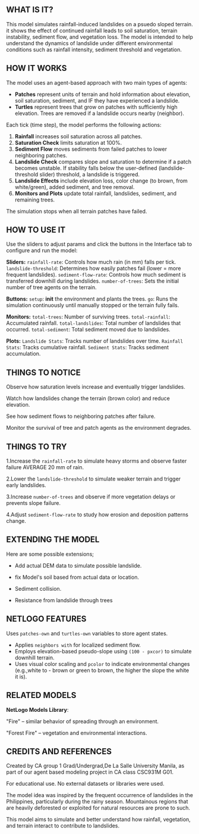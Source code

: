 ## WHAT IS IT?

This model simulates rainfall-induced landslides on a psuedo sloped terrain. it shows the effect of continued rainfall leads to soil saturation, terrain instability, sediment flow, and vegetation loss. The model is intended to help understand the dynamics of landslide under different environmental conditions such as rainfall intensity, sediment threshold and vegetation.

## HOW IT WORKS

The model uses an agent-based approach with two main types of agents:
- **Patches** represent units of terrain and hold information about elevation, soil saturation, sediment, and IF they have experienced a landslide.
- **Turtles** represent trees that grow on patches with sufficiently high elevation. Trees are removed if a landslide occurs nearby (neighbor).

Each tick (time step), the model performs the following actions:
1. **Rainfall** increases soil saturation across all patches.
2. **Saturation Check** limits saturation at 100%.
3. **Sediment Flow** moves sediments from failed patches to lower neighboring patches.
4. **Landslide Check** compares slope and saturation to determine if a patch becomes unstable. If stability falls below the user-defined (landslide-threshold slider) threshold, a landslide is triggered.
5. **Landslide Effects** include elevation loss, color change (to brown, from white/green), added sediment, and tree removal.
6. **Monitors and Plots** update total rainfall, landslides, sediment, and remaining trees.

The simulation stops when all terrain patches have failed.

## HOW TO USE IT

Use the sliders to adjust params and click the buttons in the Interface tab to configure and run the model:

**Sliders:**
  `rainfall-rate`: Controls how much rain (in mm) falls per tick.
  `landslide-threshold`: Determines how easily patches fail (lower = more frequent landslides).
  `sediment-flow-rate`: Controls how much sediment is transferred downhill during landslides.
  `number-of-trees`: Sets the initial number of tree agents on the terrain.

**Buttons:**
  `setup`: __init__ the environment and plants the trees.
  `go`: Runs the simulation continuously until manually stopped or the terrain fully fails.

**Monitors:**
  `total-trees`: Number of surviving trees.
  `total-rainfall`: Accumulated rainfall.
  `total-landslides`: Total number of landslides that occurred.
  `total-sediment`: Total sediment moved due to landslides.

**Plots:**
  `Landslide Stats`: Tracks number of landslides over time.
  `Rainfall Stats`: Tracks cumulative rainfall.
  `Sediment Stats`: Tracks sediment accumulation.

## THINGS TO NOTICE

Observe how saturation levels increase and eventually trigger landslides.

Watch how landslides change the terrain (brown color) and reduce elevation.

See how sediment flows to neighboring patches after failure.

Monitor the survival of tree and patch agents as the environment degrades.

## THINGS TO TRY

1.Increase the `rainfall-rate` to simulate heavy storms and observe faster failure AVERAGE 20 mm of rain.

2.Lower the `landslide-threshold` to simulate weaker terrain and trigger early landslides.

3.Increase `number-of-trees` and observe if more vegetation delays or prevents slope failure.

4.Adjust `sediment-flow-rate` to study how erosion and deposition patterns change.

## EXTENDING THE MODEL

Here are some possible extensions;

- Add actual DEM data to simulate possible landslide.

- fix Model's soil based from actual data or location.

- Sediment collision.

- Resistance from landslide through trees

## NETLOGO FEATURES

Uses `patches-own` and `turtles-own` variables to store agent states.

- Applies `neighbors with` for localized sediment flow.
- Employs elevation-based pseudo-slope using `(100 - pxcor)` to simulate downhill terrain.
- Uses visual color scaling and `pcolor` to indicate environmental changes (e.g.,white to - brown or green to brown, the higher the slope the white it is).

## RELATED MODELS

**NetLogo Models Library**:

"Fire" – similar behavior of spreading through an environment.

"Forest Fire" – vegetation and environmental interactions.

## CREDITS AND REFERENCES

Created by CA group 1 Grad/Undergrad,De La Salle University Manila, as part of our agent based modeling project in CA class CSC931M G01.

For educational use. No external datasets or libraries were used.

The model idea was inspired by the frequent occurrence of landslides in the Philippines, particularly during the rainy season. Mountainous regions that are heavily deforested or exploited for natural resources are prone to such.

This model aims to simulate and better understand how rainfall, vegetation, and terrain interact to contribute to landslides.
